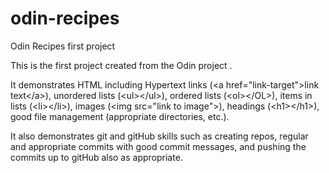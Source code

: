 # odin-recipes
Odin Recipes first project

This is the first project created from the Odin project .

It demonstrates HTML including Hypertext links (\<a href="link-target"\>link text\</a\>), unordered lists (\<ul\>\</ul\>), ordered lists (\<ol\>\</OL\>), items in lists (\<li\>\</li\>), images (\<img src="link to image"\>), headings (\<h1\>\</h1\>), good file management (appropriate directories, etc.).

It also demonstrates git and gitHub skills such as creating repos, regular and appropriate commits with good commit messages, and pushing the commits up to gitHub also as appropriate.
